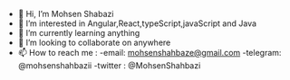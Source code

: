 - 👋 Hi, I’m Mohsen Shabazi
- 👀 I’m interested in Angular,React,typeScript,javaScript and Java
- 🌱 I’m currently learning anything
- 💞️ I’m looking to collaborate on anywhere
- 📫 How to reach me :
      -email:   mohsenshahbaze@gmail.com
      -telegram: @mohsenshahbazii
      -twitter : @MohsenShahbazi

<!---
MohsenShahbazi/MohsenShahbazi is a ✨ special ✨ repository because its `README.md` (this file) appears on your GitHub profile.
You can click the Preview link to take a look at your changes.
--->
